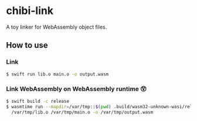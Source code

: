 # chibi-link

A toy linker for WebAssembly object files.

## How to use

### Link

```sh
$ swift run lib.o main.o -o output.wasm
```

### Link WebAssembly on WebAssembly runtime 😲

```sh
$ swift build -c release
$ wasmtime run --mapdir=/var/tmp::$(pwd) .build/wasm32-unknown-wasi/release/chibi-link -- \
  /var/tmp/lib.o /var/tmp/main.o -o /var/tmp/output.wasm
```
